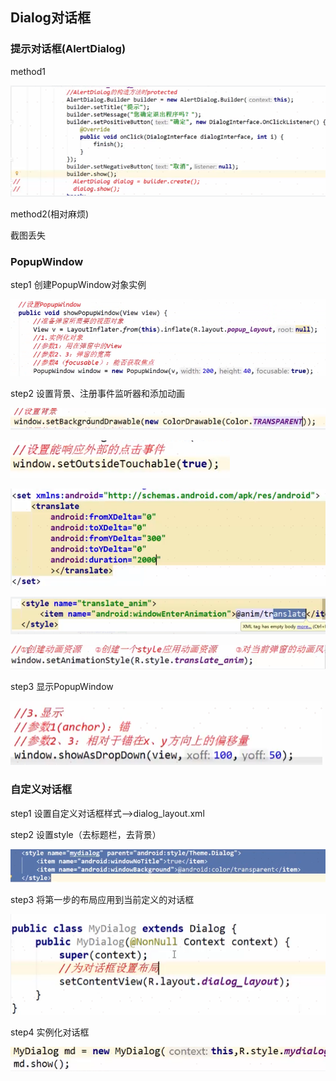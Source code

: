 ## Dialog对话框

### 提示对话框(AlertDialog)

method1 

![image-20220302104833712](Dialog_imgs\oin2myUtNum.png)

method2(相对麻烦)

截图丢失

### PopupWindow

step1 创建PopupWindow对象实例

![image-20220302105111831](Dialog_imgs\U9P6tgR1c0P.png)

step2 设置背景、注册事件监听器和添加动画

![image-20220302105130454](Dialog_imgs\DdgbWkleHUd.png)

![image-20220302105142342](Dialog_imgs\XZ9EAxrEO18.png)

![image-20220302105154311](Dialog_imgs\s7U2OSHLlsl.png)

![image-20220302105225495](Dialog_imgs\Xbsge0PLT1z.png)

![image-20220302105236015](Dialog_imgs\WkS0QmOTSG2.png)

step3 显示PopupWindow

![image-20220302105257774](Dialog_imgs\EQ6zENfRhce.png)



### 自定义对话框

step1 设置自定义对话框样式-->dialog_layout.xml

step2 设置style（去标题栏，去背景）

![image-20220302104940023](Dialog_imgs\IhMk27rcRcL.png)

step3 将第一步的布局应用到当前定义的对话框

![image-20220302105007622](Dialog_imgs\tzvttBsx4TQ.png)

step4 实例化对话框

![image-20220302105030279](Dialog_imgs\BLnEEGCsfBl.png)
